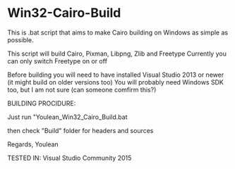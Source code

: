 # Win32-Cairo-Build

This is .bat script that aims to make Cairo building on Windows as simple as possible.

This script will build Cairo, Pixman, Libpng, Zlib and Freetype
Currently you can only switch Freetype on or off

Before building you will need to have installed Visual Studio 2013 or newer (it might build on older versions too)
You will probably need Windows SDK too, but I am not sure (can someone comfirm this?)


BUILDING PROCIDURE:

Just run "Youlean_Win32_Cairo_Build.bat

then check "Build" folder for headers and sources

Regards, Youlean


TESTED IN:
Visual Studio Community 2015
